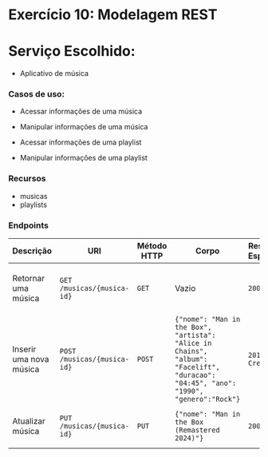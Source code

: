 # Exercício 10: Modelagem REST

# Serviço Escolhido:

* Aplicativo de música

### Casos de uso:

- Acessar informações de uma música

- Manipular informações de uma música

- Acessar informações de uma playlist

- Manipular informações de uma playlist


### Recursos

- musicas
- playlists

### Endpoints

| Descrição | URI | Método HTTP | Corpo | Resposta Esperada | Erros esperados |
| --- | --- | --- | --- | --- | --- |
| Retornar uma música | `GET /musicas/{musica-id}` | `GET` | Vazio | `200 OK` | `404 Not Found` - música não foi encontrada. | 
| Inserir uma nova música | `POST /musicas/{musica-id}` | `POST` | `{"nome": "Man in the Box", "artista": "Alice in Chains", "album": "Facelift", "duracao": "04:45", "ano": "1990", "genero":"Rock"}` | `201 Created` | `404 Not Found - música não foi encontrada.` |
| Atualizar música | `PUT /musicas/{musica-id}` | `PUT` | `{"nome": "Man in the Box (Remastered 2024)"}` | `200 OK` | `404 Not Found - música não foi encontrada.`